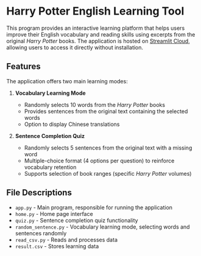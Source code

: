 # Harry Potter English Learning Tool

This program provides an interactive learning platform that helps users improve their English vocabulary and reading skills using excerpts from the original *Harry Potter* books. The application is hosted on [Streamlit Cloud](https://learn-harry-potter-words.streamlit.app/), allowing users to access it directly without installation.

## Features

The application offers two main learning modes:

1. **Vocabulary Learning Mode**
   - Randomly selects 10 words from the *Harry Potter* books
   - Provides sentences from the original text containing the selected words
   - Option to display Chinese translations

2. **Sentence Completion Quiz**
   - Randomly selects 5 sentences from the original text with a missing word
   - Multiple-choice format (4 options per question) to reinforce vocabulary retention
   - Supports selection of book ranges (specific *Harry Potter* volumes)

## File Descriptions

- `app.py` - Main program, responsible for running the application
- `home.py` - Home page interface
- `quiz.py` - Sentence completion quiz functionality
- `random_sentence.py` - Vocabulary learning mode, selecting words and sentences randomly
- `read_csv.py` - Reads and processes data
- `result.csv` - Stores learning data
